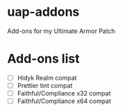 # uap-addons
Add-ons for my Ultimate Armor Patch
# Add-ons list
* [ ] Hidyk Realm compat
* [ ] Prettier tint compat
* [ ] Faithful/Compliance x32 compat
* [ ] Faithful/Compliance x64 compat
